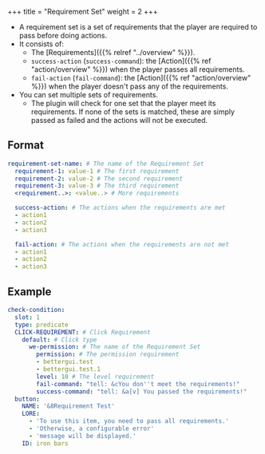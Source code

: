 +++
title = "Requirement Set"
weight = 2
+++

* A requirement set is a set of requirements that the player are required to pass before doing actions.
* It consists of:
  * The [Requirements]({{% relref "../overview" %}}).
  * `success-action` (`success-command`): the [Action]({{% ref "action/overview" %}}) when the player passes all requirements.
  * `fail-action` (`fail-command`): the [Action]({{% ref "action/overview" %}}) when the player doesn't pass any of the requirements.
* You can set multiple sets of requirements.
  * The plugin will check for one set that the player meet its requirements. If none of the sets is matched, these are simply passed as failed and the actions will not be executed.

## Format

```yaml
requirement-set-name: # The name of the Requirement Set
  requirement-1: value-1 # The first requirement
  requirement-2: value-2 # The second requirement
  requirement-3: value-3 # The third requirement
  <requirement..>: <value..> # More requirements

  success-action: # The actions when the requirements are met
  - action1
  - action2
  - action3

  fail-action: # The actions when the requirements are not met
  - action1
  - action2
  - action3
```

## Example

```yaml
check-condition:
  slot: 1
  type: predicate
  CLICK-REQUIREMENT: # Click Requirement
    default: # Click type
      we-permission: # The name of the Requirement Set
        permission: # The permission requirement
        - bettergui.test
        - bettergui.test.1
        level: 10 # The level requirement
        fail-command: "tell: &cYou don''t meet the requirements!"
        success-command: "tell: &a[v] You passed the requirements!"
  button:
    NAME: '&8Requirement Test'
    LORE:
      - 'To use this item, you need to pass all requirements.'
      - 'Otherwise, a configurable error'
      - 'message will be displayed.'
    ID: iron bars
```
